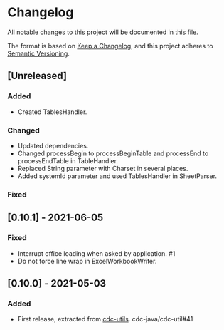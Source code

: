 # Changelog
All notable changes to this project will be documented in this file.

The format is based on [Keep a Changelog](https://keepachangelog.com/en/1.0.0/),
and this project adheres to [Semantic Versioning](https://semver.org/spec/v2.0.0.html).


## [Unreleased]
### Added
- Created TablesHandler.

### Changed
- Updated dependencies.
- Changed processBegin to processBeginTable and processEnd to processEndTable in TableHandler.
- Replaced String parameter with Charset in several places.
- Added systemId parameter and used TablesHandler in SheetParser.

### Fixed


## [0.10.1] - 2021-06-05
### Fixed
- Interrupt office loading when asked by application. #1
- Do not force line wrap in ExcelWorkbookWriter.


## [0.10.0] - 2021-05-03
### Added
- First release, extracted from [cdc-utils](https://gitlab.com/cdc-java/cdc-util). cdc-java/cdc-util#41
